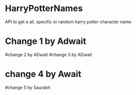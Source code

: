 # HarryPotterNames
API to get a all, specific or random harry potter character name


# Change 1 by Adwait
#change 2  by ADwait
#change 3 by ADwait
# change 4 by Await
#change 5 by Saurabh

